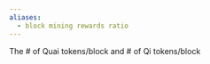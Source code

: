 ```yaml
---
aliases:
  - block mining rewards ratio
---
```


The # of Quai tokens/block and # of Qi tokens/block